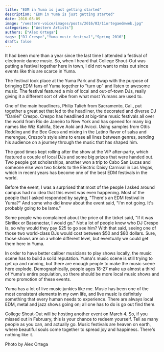 ```yaml
---
title: "EDM in Yuma is just getting started"
description: "EDM in Yuma is just getting started"
date: 2016-03-09
image: "/western-voice/images/posts/2016/03/11ortegaedmweb.jpg"
categories: ["Western Artists"]
authors: ["Alex Ortega"]
tags: ["DJ Crespo","Yuma music festival","Spring 2016"]
draft: false
---
```

It had been more than a year since the last time I attended a festival of electronic dance music. So, when I heard that College Shout-Out was putting a festival together here in town, I did not want to miss out since events like this are scarce in Yuma.

The festival took place at the Yuma Park and Swap with the purpose of bringing EDM fans of Yuma together to "turn up" and listen to awesome music. The festival featured a mix of local and out-of-town DJs, really giving it a different sort of vibe from what most Yumans are used to.

One of the main headliners, Philip Talieh from Sacramento, Cal., put together a great set that led to the headliner, the decorated and diverse DJ "Daniel" Crespo. Crespo has headlined at big-time music festivals all over the world from Rio de Janeiro to New York and has opened for many big names like Wiz Kahlifa, Steve Aoki and Avicci. Using samples from Ottis Redding and the Bee Gees and mixing in the Latino flavor of salsa and merengue, Crespo's style aims to erase all lines between genres, sending his audience on a journey through the music that has shaped him.

The good times kept rolling after the show at the VIP after-party, which featured a couple of local DJs and some big prizes that were handed out. Two people got scholarships, another won a trip to Cabo San Lucas and someone else won two tickets to the Electric Daisy Carnival in Las Vegas, which in recent years has become one of the best EDM festivals in the world.

Before the event, I was a surprised that most of the people I asked around campus had no idea that this event was even happening. Most of the people that I asked responded by saying, "There's an EDM festival in Yuma?" And some who did know about the event said, "I'm not going. It's probably going to be lame."

Some people who complained about the price of the ticket said, "If it was Skrillex or Basenectar, I would go." Not a lot of people know who DJ Crespo is, so why would they pay $25 to go see him? With that said, seeing one of those two world-class DJs would cost between $50 and $80 dollars. Sure, those shows are on a whole different level, but eventually we could get them here in Yuma.

In order to have better caliber musicians to play shows locally, the music scene has to build a solid reputation. Yuma's music scene is still trying to get up and running, but there are enough people to make the music scene here explode. Demographically, people ages 18-27 make up almost a third of Yuma's entire population, so there should be more local music shows and more promotion of these events.

Yuma has a lot of live music junkies like me. Music has been one of the most consistent elements in my own life, and live music is definitely something that every human needs to experience. There are always local EDM, metal and jazz shows going on; all one has to do is go out find them.

College Shout-Out will be hosting another event on March 4. So, if you missed out in February, this is your chance to redeem yourself. Tell as many people as you can, and actually go. Music festivals are heaven on earth, where beautiful souls come together to spread joy and happiness. There's nothing like it.

Photo by Alex Ortega